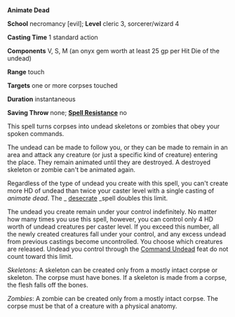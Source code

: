  **Animate Dead**

**School** necromancy [evil]; **Level** cleric 3, sorcerer/wizard 4

**Casting Time** 1 standard action

**Components** V, S, M (an onyx gem worth at least 25 gp per Hit Die of the undead)

**Range** touch

**Targets** one or more corpses touched

**Duration** instantaneous

**Saving Throw** none; **[Spell Resistance](../glossary.md#_spell-resistance)** no

This spell turns corpses into undead skeletons or zombies that obey your spoken commands.

The undead can be made to follow you, or they can be made to remain in an area and attack any creature (or just a specific kind of creature) entering the place. They remain animated until they are destroyed. A destroyed skeleton or zombie can't be animated again.

Regardless of the type of undead you create with this spell, you can't create more HD of undead than twice your caster level with a single casting of _animate dead_. The _ [desecrate](desecrate.md#_desecrate) _spell doubles this limit.

The undead you create remain under your control indefinitely. No matter how many times you use this spell, however, you can control only 4 HD worth of undead creatures per caster level. If you exceed this number, all the newly created creatures fall under your control, and any excess undead from previous castings become uncontrolled. You choose which creatures are released. Undead you control through the [Command Undead](../feats.md#_command-undead) feat do not count toward this limit.

_Skeletons_: A skeleton can be created only from a mostly intact corpse or skeleton. The corpse must have bones. If a skeleton is made from a corpse, the flesh falls off the bones.

_Zombies_: A zombie can be created only from a mostly intact corpse. The corpse must be that of a creature with a physical anatomy.

